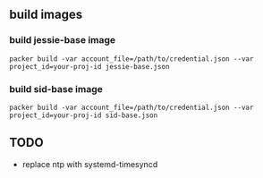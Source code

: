 ## build images

### build jessie-base image

```
packer build -var account_file=/path/to/credential.json --var project_id=your-proj-id jessie-base.json
```

### build sid-base image

```
packer build -var account_file=/path/to/credential.json --var project_id=your-proj-id sid-base.json
```

## TODO

 * replace ntp with systemd-timesyncd

